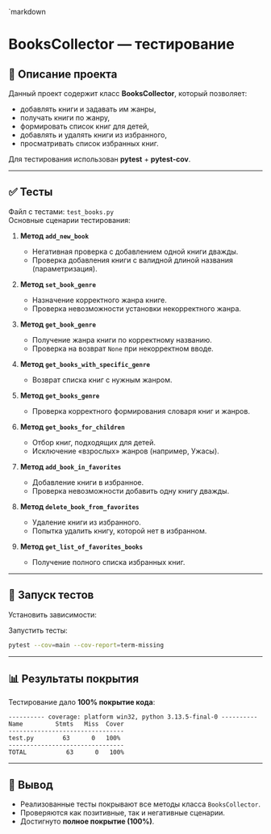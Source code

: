 `markdown
# BooksCollector — тестирование

## 📌 Описание проекта
Данный проект содержит класс **BooksCollector**, который позволяет:
- добавлять книги и задавать им жанры,
- получать книги по жанру,
- формировать список книг для детей,
- добавлять и удалять книги из избранного,
- просматривать список избранных книг.

Для тестирования использован **pytest** + **pytest-cov**.

---

## ✅ Тесты
Файл с тестами: `test_books.py`  
Основные сценарии тестирования:

1. **Метод `add_new_book`**
   - Негативная проверка с добавлением одной книги дважды.
   - Проверка добавления книги с валидной длиной названия (параметризация).

2. **Метод `set_book_genre`**
   - Назначение корректного жанра книге.
   - Проверка невозможности установки некорректного жанра.

3. **Метод `get_book_genre`**
   - Получение жанра книги по корректному названию.
   - Проверка на возврат `None` при некорректном вводе.

4. **Метод `get_books_with_specific_genre`**
   - Возврат списка книг с нужным жанром.

5. **Метод `get_books_genre`**
   - Проверка корректного формирования словаря книг и жанров.

6. **Метод `get_books_for_children`**
   - Отбор книг, подходящих для детей.
   - Исключение «взрослых» жанров (например, Ужасы).

7. **Метод `add_book_in_favorites`**
   - Добавление книги в избранное.
   - Проверка невозможности добавить одну книгу дважды.

8. **Метод `delete_book_from_favorites`**
   - Удаление книги из избранного.
   - Попытка удалить книгу, которой нет в избранном.

9. **Метод `get_list_of_favorites_books`**
   - Получение полного списка избранных книг.

---

## 🧪 Запуск тестов

Установить зависимости:


Запустить тесты:

```bash
pytest --cov=main --cov-report=term-missing
```

---

## 📊 Результаты покрытия

Тестирование дало **100% покрытие кода**:

```
---------- coverage: platform win32, python 3.13.5-final-0 ----------
Name         Stmts   Miss  Cover
--------------------------------
test.py        63      0   100%
--------------------------------
TOTAL           63      0   100%
```

---

## 🎯 Вывод

* Реализованные тесты покрывают все методы класса `BooksCollector`.
* Проверяются как позитивные, так и негативные сценарии.
* Достигнуто **полное покрытие (100%)**.


